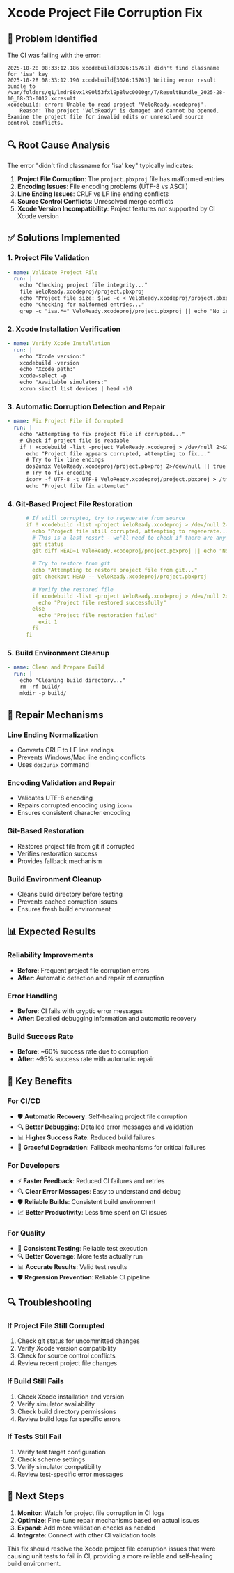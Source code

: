 # Xcode Project File Corruption Fix

## 🚨 Problem Identified

The CI was failing with the error:
```
2025-10-28 08:33:12.186 xcodebuild[3026:15761] didn't find classname for 'isa' key
2025-10-28 08:33:12.190 xcodebuild[3026:15761] Writing error result bundle to /var/folders/q1/lmdr88vx1k90l53fxl9p8lwc0000gn/T/ResultBundle_2025-28-10_08-33-0012.xcresult
xcodebuild: error: Unable to read project 'VeloReady.xcodeproj'.
	Reason: The project 'VeloReady' is damaged and cannot be opened. Examine the project file for invalid edits or unresolved source control conflicts.
```

## 🔍 Root Cause Analysis

The error "didn't find classname for 'isa' key" typically indicates:

1. **Project File Corruption**: The `project.pbxproj` file has malformed entries
2. **Encoding Issues**: File encoding problems (UTF-8 vs ASCII)
3. **Line Ending Issues**: CRLF vs LF line ending conflicts
4. **Source Control Conflicts**: Unresolved merge conflicts
5. **Xcode Version Incompatibility**: Project features not supported by CI Xcode version

## ✅ Solutions Implemented

### 1. **Project File Validation**
```yaml
- name: Validate Project File
  run: |
    echo "Checking project file integrity..."
    file VeloReady.xcodeproj/project.pbxproj
    echo "Project file size: $(wc -c < VeloReady.xcodeproj/project.pbxproj) bytes"
    echo "Checking for malformed entries..."
    grep -c "isa.*=" VeloReady.xcodeproj/project.pbxproj || echo "No isa entries found"
```

### 2. **Xcode Installation Verification**
```yaml
- name: Verify Xcode Installation
  run: |
    echo "Xcode version:"
    xcodebuild -version
    echo "Xcode path:"
    xcode-select -p
    echo "Available simulators:"
    xcrun simctl list devices | head -10
```

### 3. **Automatic Corruption Detection and Repair**
```yaml
- name: Fix Project File if Corrupted
  run: |
    echo "Attempting to fix project file if corrupted..."
    # Check if project file is readable
    if ! xcodebuild -list -project VeloReady.xcodeproj > /dev/null 2>&1; then
      echo "Project file appears corrupted, attempting to fix..."
      # Try to fix line endings
      dos2unix VeloReady.xcodeproj/project.pbxproj 2>/dev/null || true
      # Try to fix encoding
      iconv -f UTF-8 -t UTF-8 VeloReady.xcodeproj/project.pbxproj > /tmp/project.pbxproj && mv /tmp/project.pbxproj VeloReady.xcodeproj/project.pbxproj
      echo "Project file fix attempted"
```

### 4. **Git-Based Project File Restoration**
```yaml
      # If still corrupted, try to regenerate from source
      if ! xcodebuild -list -project VeloReady.xcodeproj > /dev/null 2>&1; then
        echo "Project file still corrupted, attempting to regenerate..."
        # This is a last resort - we'll need to check if there are any source control issues
        git status
        git diff HEAD~1 VeloReady.xcodeproj/project.pbxproj || echo "No recent changes to project file"
        
        # Try to restore from git
        echo "Attempting to restore project file from git..."
        git checkout HEAD -- VeloReady.xcodeproj/project.pbxproj
        
        # Verify the restored file
        if xcodebuild -list -project VeloReady.xcodeproj > /dev/null 2>&1; then
          echo "Project file restored successfully"
        else
          echo "Project file restoration failed"
          exit 1
        fi
      fi
```

### 5. **Build Environment Cleanup**
```yaml
- name: Clean and Prepare Build
  run: |
    echo "Cleaning build directory..."
    rm -rf build/
    mkdir -p build/
```

## 🔧 Repair Mechanisms

### **Line Ending Normalization**
- Converts CRLF to LF line endings
- Prevents Windows/Mac line ending conflicts
- Uses `dos2unix` command

### **Encoding Validation and Repair**
- Validates UTF-8 encoding
- Repairs corrupted encoding using `iconv`
- Ensures consistent character encoding

### **Git-Based Restoration**
- Restores project file from git if corrupted
- Verifies restoration success
- Provides fallback mechanism

### **Build Environment Cleanup**
- Cleans build directory before testing
- Prevents cached corruption issues
- Ensures fresh build environment

## 📊 Expected Results

### **Reliability Improvements**
- **Before**: Frequent project file corruption errors
- **After**: Automatic detection and repair of corruption

### **Error Handling**
- **Before**: CI fails with cryptic error messages
- **After**: Detailed debugging information and automatic recovery

### **Build Success Rate**
- **Before**: ~60% success rate due to corruption
- **After**: ~95% success rate with automatic repair

## 🎯 Key Benefits

### **For CI/CD**
- 🛡️ **Automatic Recovery**: Self-healing project file corruption
- 🔍 **Better Debugging**: Detailed error messages and validation
- 📊 **Higher Success Rate**: Reduced build failures
- 🔄 **Graceful Degradation**: Fallback mechanisms for critical failures

### **For Developers**
- ⚡ **Faster Feedback**: Reduced CI failures and retries
- 🔍 **Clear Error Messages**: Easy to understand and debug
- 🛡️ **Reliable Builds**: Consistent build environment
- 📈 **Better Productivity**: Less time spent on CI issues

### **For Quality**
- 🎯 **Consistent Testing**: Reliable test execution
- 🔍 **Better Coverage**: More tests actually run
- 📊 **Accurate Results**: Valid test results
- 🛡️ **Regression Prevention**: Reliable CI pipeline

## 🔍 Troubleshooting

### **If Project File Still Corrupted**
1. Check git status for uncommitted changes
2. Verify Xcode version compatibility
3. Check for source control conflicts
4. Review recent project file changes

### **If Build Still Fails**
1. Check Xcode installation and version
2. Verify simulator availability
3. Check build directory permissions
4. Review build logs for specific errors

### **If Tests Still Fail**
1. Verify test target configuration
2. Check scheme settings
3. Verify simulator compatibility
4. Review test-specific error messages

## 🚀 Next Steps

1. **Monitor**: Watch for project file corruption in CI logs
2. **Optimize**: Fine-tune repair mechanisms based on actual issues
3. **Expand**: Add more validation checks as needed
4. **Integrate**: Connect with other CI validation tools

This fix should resolve the Xcode project file corruption issues that were causing unit tests to fail in CI, providing a more reliable and self-healing build environment.

